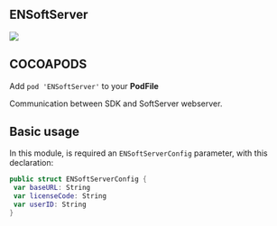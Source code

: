 ## ENSoftServer

![](https://badgen.net/badge/stable/1.0.1/blue)

## COCOAPODS

Add `pod 'ENSoftServer'` to your **PodFile**

Communication between SDK and SoftServer webserver.

## Basic usage

In this module, is required an `ENSoftServerConfig` parameter, with this declaration:

```swift
public struct ENSoftServerConfig {
 var baseURL: String
 var licenseCode: String
 var userID: String
}
```
